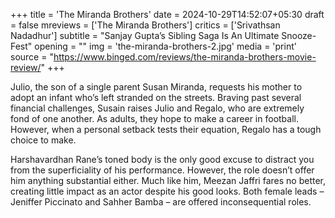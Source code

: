 +++
title = 'The Miranda Brothers'
date = 2024-10-29T14:52:07+05:30
draft = false
mreviews = ['The Miranda Brothers']
critics = ['Srivathsan Nadadhur']
subtitle = "Sanjay Gupta’s Sibling Saga Is An Ultimate Snooze-Fest"
opening = ""
img = 'the-miranda-brothers-2.jpg'
media = 'print'
source = "https://www.binged.com/reviews/the-miranda-brothers-movie-review/"
+++

Julio, the son of a single parent Susan Miranda, requests his mother to adopt an infant who’s left stranded on the streets. Braving past several financial challenges, Susain raises Julio and Regalo, who are extremely fond of one another. As adults, they hope to make a career in football. However, when a personal setback tests their equation, Regalo has a tough choice to make.

Harshavardhan Rane’s toned body is the only good excuse to distract you from the superficiality of his performance. However, the role doesn’t offer him anything substantial either. Much like him, Meezan Jaffri fares no better, creating little impact as an actor despite his good looks. Both female leads – Jeniffer Piccinato and Sahher Bamba – are offered inconsequential roles.
